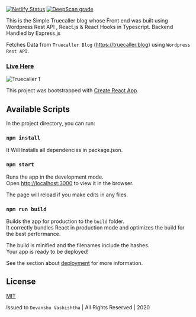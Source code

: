 [![Netlify Status](https://api.netlify.com/api/v1/badges/83e32c24-21b3-4340-94a7-f23507d01f8e/deploy-status)](https://app.netlify.com/sites/react-hooks-blog-demo/deploys)
[![DeepScan grade](https://deepscan.io/api/teams/10012/projects/12688/branches/199327/badge/grade.svg)](https://deepscan.io/dashboard#view=project&tid=10012&pid=12688&bid=199327)

This is the Simple Truecaller blog whose Front end was built using Wordpress Rest API , React.js & React Hooks in Typescript. Backend Handled by Express.js

Fetches Data from ```Truecaller Blog``` (https://truecaller.blog) using ```Wordpress Rest API```.

### [Live Here](https://web-codegrammer-truecaller-blog.netlify.app/)

![Truecaller 1](https://i.imgur.com/tSUlWzs.jpg)

This project was bootstrapped with [Create React App](https://github.com/facebook/create-react-app).

## Available Scripts

In the project directory, you can run:

### `npm install`

It Will Installs all dependencies in package.json.

### `npm start`

Runs the app in the development mode.<br />
Open [http://localhost:3000](http://localhost:3000) to view it in the browser.

The page will reload if you make edits in any files.<br/>

### `npm run build`

Builds the app for production to the `build` folder.<br/>
It correctly bundles React in production mode and optimizes the build for the best performance.

The build is minified and the filenames include the hashes.<br/>
Your app is ready to be deployed!

See the section about [deployment](https://facebook.github.io/create-react-app/docs/deployment) for more information.

## License 

[MIT](https://github.com/web-codegrammer/Truecaller-wp-Rest-API-Simple-Blog/blob/main/LICENSE)

Issued to ```Devanshu Vashishtha``` | All Rights Reserved | 2020
